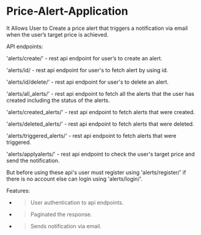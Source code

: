 # Price-Alert-Application


It Allows User to Create a price alert  that triggers a notification via email when the user’s target price is achieved.

API endpoints:

'alerts/create/' - rest api endpoint for user’s to create an alert.


'alerts/id/ - rest api endpoint for user's to fetch alert by using id.


'alerts/id/delete/' - rest api endpoint for user's to delete an alert.


'alerts/all_alerts/' - rest api endpoint to fetch all the alerts that the user has created including the status of the alerts.


'alerts/created_alerts/' - rest api endpoint to fetch alerts that were created.


'alerts/deleted_alerts/' - rest api endpoint to fetch alerts that were deleted.


'alerts/triggered_alerts/' - rest api endpoint to fetch alerts that were triggered.


'alerts/applyalerts/' - rest api endpoint to check the user's target price and send the notification.


But before using these api's user must register using 'alerts/register/' if there is no account else can login using 'alerts/login/'.


Features:

 - >  User authentication to api endpoints.
 - >  Paginated the response.
 - >  Sends notification via email.


